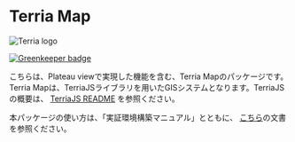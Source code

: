 Terria Map
==========

![Terria logo](terria-logo.png "Terria logo")

[![Greenkeeper badge](https://badges.greenkeeper.io/TerriaJS/TerriaMap.svg)](https://greenkeeper.io/)

こちらは、Plateau viewで実現した機能を含む、Terria Mapのパッケージです。Terria Mapは、TerriaJSライブラリを用いたGISシステムとなります。TerriaJSの概要は、 [TerriaJS README](https://github.com/TerriaJS/TerriaJS) を参照ください。



本パッケージの使い方は、「実証環境構築マニュアル」とともに、 [こちら](doc/deploying/deploying-to-aws.md)の文書を参照ください。

